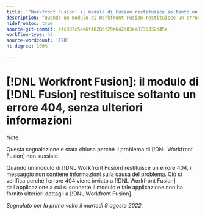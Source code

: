 ```yaml
---
title: '“Workfront Fusion: il modulo di Fusion restituisce soltanto un errore 404, senza ulteriori informazioni”'
description: “Quando un modulo di Workfront Fusion restituisce un errore 404, il messaggio non contiene informazioni sulla causa del problema. Ciò si verifica perché l’errore 404 viene inviato a Workfront Fusion dall’applicazione a cui si connette il modulo e tale applicazione non ha fornito ulteriori dettagli”.
hidefromtoc: true
source-git-commit: efc307c5ee6f48286f29e642d03aa8735332d45a
workflow-type: ht
source-wordcount: '128'
ht-degree: 100%

---
```



# [!DNL Workfront Fusion]: il modulo di [!DNL Fusion] restituisce soltanto un errore 404, senza ulteriori informazioni

>[!NOTE]
>
>Questa segnalazione è stata chiusa perché il problema di [!DNL Workfront Fusion] non sussiste.

Quando un modulo di [!DNL Workfront Fusion] restituisce un errore 404, il messaggio non contiene informazioni sulla causa del problema. Ciò si verifica perché l’errore 404 viene inviato a [!DNL Workfront Fusion] dall’applicazione a cui si connette il modulo e tale applicazione non ha fornito ulteriori dettagli a [!DNL Workfront Fusion].

_Segnalato per la prima volta il martedì 9 agosto 2022._

